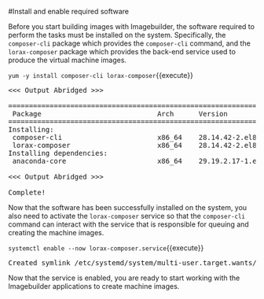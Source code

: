 #Install and enable required software

Before you start building images with Imagebuilder, the software required to
perform the tasks must be installed on the system.  Specifically, the 
`composer-cli` package which provides the `composer-cli` command, and the 
`lorax-composer` package which provides the back-end service used to produce
the virtual machine images.

`yum -y install composer-cli lorax-composer`{{execute}}

<pre class='file'>
<<< Output Abridged >>>

==========================================================================================================================================
 Package                            Arch      Version                                           Repository                           Size
==========================================================================================================================================
Installing:
 composer-cli                       x86_64    28.14.42-2.el8_2                                  rhel-8-for-x86_64-appstream-rpms     84 k
 lorax-composer                     x86_64    28.14.42-2.el8_2                                  rhel-8-for-x86_64-appstream-rpms    155 k
Installing dependencies:
 anaconda-core                      x86_64    29.19.2.17-1.el8                                  rhel-8-for-x86_64-appstream-rpms    2.2 M

<<< Output Abridged >>>

Complete!
</pre>

Now that the software has been successfully installed on the system, you also
need to activate the `lorax-composer` service so that the `composer-cli`
command can interact with the service that is responsible for queuing and
creating the machine images.

`systemctl enable --now lorax-composer.service`{{execute}}

<pre class='file'>
Created symlink /etc/systemd/system/multi-user.target.wants/lorax-composer.service → /usr/lib/systemd/system/lorax-composer.service.
</pre>

Now that the service is enabled, you are ready to start working with the
Imagebuilder applications to create machine images.
